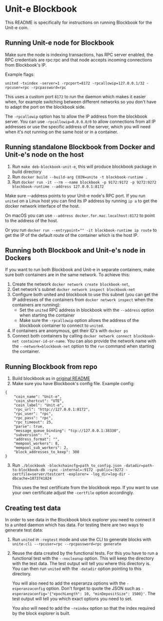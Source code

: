 # Unit-e Blockbook

This README is specifically for instructions on running Blockbook for the Unit-e coin.

## Running Unit-e node for Blockbook

Make sure the node is indexing transactions, has RPC server enabled, the RPC credentials are rpc:rpc and that node accepts incoming connections from Blockbook's IP.

Example flags:
```
united -txindex -server=1 -rpcport=8172 -rpcallowip=127.0.0.1/32 -rpcuser=rpc -rpcpassword=rpc
```

This uses a custom port `8172` to run the daemon which makes it easier when, for
example switching between different networks so you don't have to adapt the port
on the blockbook side.

The `-rpcallowip` option has to allow the IP address from the blockbook server.
You can use `-rpcallowip=0.0.0.0/0` to allow connections from all IP addresses
or use the specific address of the server, which you will need when it's not
running on the same host or in a container.

## Running standalone Blockbook from Docker and Unit-e's node on the host

1. Run `make deb-blockbook-unit-e`, this will produce blockbook package in build directory
2. Run `docker build --build-arg COIN=unite -t blockbook-runtime .`
3. Run `docker run -it --rm --name blockbook -p 9172:9172 -p 9272:9272 blockbook-runtime --address 127.0.0.1:8172`

Make sure --address points to your Unit-e node's RPC port. If you run `united`
on a Linux host you can find its IP address by running `ip a` to get the docker
network interface of the host.

On macOS you can use `--address docker.for.mac.localhost:8172` to point to the
address of the host.

Or you run `docker run --entrypoint="" -it blockbook-runtime ip route` to get
the IP of the default route of the container which is the host IP.

## Running both Blockbook and Unit-e's node in Dockers

If you want to run both Blockbook and Unit-e in separate containers, make sure both containers are in the same network.
To achieve this:
1. Create the network `docker network create blockbook-net`,
2. Get network's subnet `docker network inspect blockbook-net`
3. Configure both united and blockbook to use this subnet (you can get the IP
   addresses of the containers from `docker network inspect` when the containers
   are running):
    * Set the `united` RPC address in blockbook with the `--address` option when
      starting the container
    * Make sure the `-rpcallowip` option allows the address of the blockbook
      container to connect to `united`.
4. If containers are anonymous, get their ID's with `docker ps`
5. Connect both containers by calling `docker network connect blockbook-net
   container-id-or-name`. You can also provide the network name with the
   `--network=blockbook-net` option to the `run` command when starting the
   container.


## Running Blockbook from repo

1. Build blockbook as in [original README](README.md)
2. Make sure you have Blockbook's config file. Example config:
```
{
    "coin_name": "Unit-e",
    "coin_shortcut": "UTE",
    "coin_label": "Unit-e",
    "rpc_url": "http://127.0.0.1:8172",
    "rpc_user": "rpc",
    "rpc_pass": "rpc",
    "rpc_timeout": 25,
    "parse": true,
    "message_queue_binding": "tcp://127.0.0.1:38330",
    "subversion": "",
    "address_format": "",
    "mempool_workers": 8,
    "mempool_sub_workers": 2,
    "block_addresses_to_keep": 300
}
```
3. Run `./blockbook -blockchaincfg=path_to_config.json -datadir=path-to-blockbook-db -sync -internal=:9172 -public=:9272 -certfile=server/testcert -explorer= -log_dir=log-dir -dbcache=1073741824`

   This uses the test certificate from the blockbook repo. If you want to use
   your own certificate adjust the `-certfile` option accordingly.


## Creating test data

In order to see data in the Blockbook block explorer you need to connect it to
a united daemon which has data. For testing there are two ways to generate test
data:

1. Run `united` in `-regtest` mode and use the CLI to generate blocks with
   `unite-cli --rpcuser=rpc --rpcpassword=rpc generate`
2. Reuse the data created by the functional tests. For this you have to run a
   functional test with the `--nocleanup` option. This will keep the directory
   with the test data. The test output will tell you where this directory is.
   You can then run `united` with the `-datadir` option pointing to this
   directory.

   You will also need to add the esperanza options with the
   `-esperanzaconfig` option. Don't forget to quote the JSON such as
   `-esperanzaconfig='{"epochLength": 10, "minDepositSize": 1500}'`. The test
   output will tell you which exact options you need to set.

   You also will need to add the `-reindex` option so that the index required by
   the block explorer is built.
